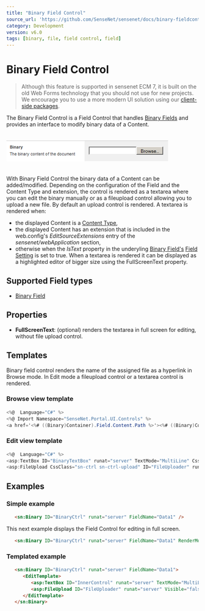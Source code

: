 ```yaml
---
title: "Binary Field Control"
source_url: 'https://github.com/SenseNet/sensenet/docs/binary-fieldcontrol.md'
category: Development
version: v6.0
tags: [binary, file, field control, field]
---
```


# Binary Field Control

> Although this feature is supported in sensenet ECM 7, it is built on the old Web Forms technology that you should not use for new projects. We encourage you to use a more modern UI solution using our [client-side packages](https://www.npmjs.com/org/sensenet).

The Binary Field Control is a Field Control that handles [Binary Fields](binary-field.md) and provides an interface to modify binary data of a Content.

<img src="https://raw.githubusercontent.com/SenseNet/sensenet/master/docs/images/ReferenceWiki_BinaryFieldControl1.png" style="margin: 20px auto" />

With Binary Field Control the binary data of a Content can be added/modified. Depending on the configuration of the Field and the Content Type and extension, the control is rendered as a textarea where you can edit the binary manually or as a fileupload control allowing you to upload a new file. By default an upload control is rendered. A textarea is rendered when:

- the displayed Content is a [Content Type](content-type.md),
- the displayed Content has an extension that is included in the web.config's *EditSourceExtensions* entry of the *sensenet/webApplication* section,
- otherwise when the *IsText* property in the underyling [Binary Field's](binary-field.md) [Field Setting](field-setting.md) is set to true.
When a textarea is rendered it can be displayed as a highlighted editor of bigger size using the FullScreenText property.

## Supported Field types

- [Binary Field](binary-field.md)

## Properties

- **FullScreenText**: (optional) renders the textarea in full screen for editing, without file upload control.

## Templates

Binary field control renders the name of the assigned file as a hyperlink in Browse mode. In Edit mode a fileupload control or a textarea control is rendered.

### Browse view template

```csharp
<%@  Language="C#" %>
<%@ Import Namespace="SenseNet.Portal.UI.Controls" %>
<a href='<%# ((Binary)Container).Field.Content.Path %>'><%# ((Binary)Container).Field.Content.DisplayName %></a>
```

### Edit view template

```csharp
<%@  Language="C#" %>
<asp:TextBox ID="BinaryTextBox" runat="server" TextMode="MultiLine" CssClass="sn-ctrl sn-ctrl-textarea" Rows="50" Columns="100" />
<asp:FileUpload CssClass="sn-ctrl sn-ctrl-upload" ID="FileUploader" runat="server" Visible="false" />
```

## Examples

### Simple example

```html
   <sn:Binary ID="BinaryCtrl" runat="server" FieldName="Data1" />
```

This next example displays the Field Control for editing in full screen.

```html
   <sn:Binary ID="BinaryCtrl" runat="server" FieldName="Data1" RenderMode="Edit" FullScreenText="true" />
```

### Templated example

```html
   <sn:Binary ID="BinaryCtrl" runat="server" FieldName="Data1">
      <EditTemplate>
         <asp:TextBox ID="InnerControl" runat="server" TextMode="MultiLine"></asp:TextBox>
         <asp:FileUpload ID="FileUploader" runat="server" Visible="false" />
      </EditTemplate>
   </sn:Binary>
```